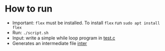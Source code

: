 # How to run

- Important: `flex` must be installed. To install `flex` run `sudo apt install flex`
- Run: `./script.sh`
- Input: write a simple while loop program in [test.c](./test.c)
- Generates an intermediate file [inter](./inter)